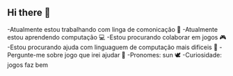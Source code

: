 ## Hi there 👋
-Atualmente estou trabalhando com linga de comonicação 📖
-Atualmente estou aprendendo computação 💻
-Estou procurando colaborar em jogos 🎮
-Estou procurando ajuda com linguaguem de computação mais dificeis 🥯
-Pergunte-me sobre jogo que irei ajudar 👼
-Pronomes: sun 🕊️
-Curiosidade: jogos faz bem 

<!--
**kimsunmiis/kimsunmiis** is a ✨ _special_ ✨ repository because its `README.md` (this file) appears on your GitHub profile.

Here are some ideas to get you started:

- 🔭 I’m currently working on ...
- 🌱 I’m currently learning ...
- 👯 I’m looking to collaborate on ...
- 🤔 I’m looking for help with ...
- 💬 Ask me about ...
- 📫 How to reach me: ...
- 😄 Pronouns: ...
- ⚡ Fun fact: ...
-->
